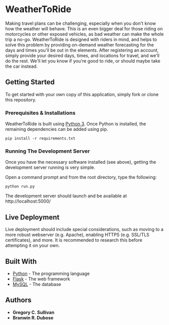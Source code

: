 # WeatherToRide

Making travel plans can be challenging, especially when you don't know how the weather will behave. This is an even bigger deal for those riding on motorcycles or other exposed vehicles, as bad weather can make the whole trip a no-go. WeatherToRide is designed with riders in mind, and helps to solve this problem by providing on-demand weather forecasting for the days and times you'll be out in the elements. After registering an account, simply provide your desired days, times, and locations for travel, and we'll do the rest. We'll let you know if you're good to ride, or should maybe take the car instead.

## Getting Started

To get started with your own copy of this application, simply fork or clone this repository.

### Prerequisites & Installations

WeatherToRide is built using [Python 3](https://www.python.org/). Once Python is installed, the remaining dependencies can be added using pip.

```
pip install -r requirements.txt
```

### Running The Development Server

Once you have the necessary software installed (see above), getting the development server running is very simple.

Open a command prompt and from the root directory, type the following:

```
python run.py
```

The development server should launch and be available at http://localhost:5000/

## Live Deployment

Live deployment should include special considerations, such as moving to a more robust webserver (e.g. Apache), enabling HTTPS (e.g. SSL/TLS certificates), and more. It is recommended to research this before attempting it on your own.

## Built With

* [Python](https://www.python.org/) - The programming language
* [Flask](http://flask.pocoo.org/) - The web framework
* [MySQL](https://www.mysql.com/) - The database

## Authors

* **Gregory C. Sullivan**
* **Branwin R. Dubose**
